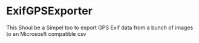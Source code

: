 # ExifGPSExporter
This Shoul be a Simpel too to export GPS Exif data from a bunch of images to an Micrososft compatible csv

